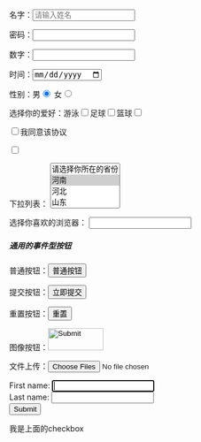 
<html>
<head>
<meta charset="UTF-8">
<title>表单demo</title>
</head>

<body>
<form autocomplete="on">
<p> 名字：<input type="text" value="" placeholder="请输入姓名"></p>
<p> 密码：<input type="password"></p>
<p>数字：<input type="number" required></p>
<p>时间：<input type="date"></p>
<p>
性别：男<input type="radio" name="sex" checked  value="male"> 女<input type="radio" name="sex" value="female"> <!--里面要发送对应的值，不是控件中的值-->
</p>
<p>
选择你的爱好：游泳<input type="checkbox"  name="hobby"  value="swimming">足球<input type="checkbox"   name="hobby" value="football">篮球<input type="checkbox"   name="hobby" value="basketball"><!--成组必须写上name值。写上value-->

</p>
<!--使用label属性来扩大点击范围
--><p><label><input type="checkbox">我同意该协议</label></p>
<input type="checkbox" id="favorer">
<p>
  下拉列表：
 <select multiple  size="4"><!--multiple 选择多重的 想要多选 ctrl健多选 szie 可见选项的树木-->
<option > 请选择你所在的省份</option>
<option  selected>河南</option><!--想要出现默认的就在里面加上 selected-->
<option> 河北</option>
<option>山东</option>
<option>青海</option>

<optgroup label="华东地区">
<option>西藏</option>
<option>上海</option>
</optgroup>

<optgroup label="华北地区">北方
<option>南京</option>
<option>湖南</option>
</optgroup>
<!--每一个opt都有一个value的定义-->
 </select>
</p>
选择你喜欢的浏览器：
<input  list="browersselect" >
<datalist id="browersselect">
<option value="IE">IE666</option>
<option value="FIRE" label="火狐">firefox</option>
<option>360</option>
<option>google</option>
<!--1和下拉列表的区别，下拉列表智能选择给的选项，这个提示列表是可以输入列表中没有的内容。2主要现实浏览器的value所以要写上opt的值，google和火狐中显示的不同-->
</datalist>


<h5>通用的事件型按钮</h5>
<p>普通按钮：<input type="button" value="普通按钮"></p>
<p>提交按钮：<input type="submit" value="立即提交"></p><!--每一个表单都有一个提交按钮-->
<p>重置按钮：<input type="reset" value="重置"></p><!--每一个表单都有一个提交按钮-->
<p>图像按钮：<input type="image"  src="timg (2).jpeg" width="100" height="40" ></p>
<p> 文件上传：<input type="file"  multiple></p><!--多选的属性multiple-->
  First name: <input type="text" name="fname" autofocus><br>
  Last name: <input type="text" name="lname"><br>
  <input type="submit">
  <label  for="favorer"><p>我是上面的checkbox</p></label>
</form>
<!--配合脚本实现，传统方式做的：做一个盒子，先把列表项写进去，然后输入的时候显示，不输入的时候消失，一般都是搜索联想输入。-->



</body>
</html>

